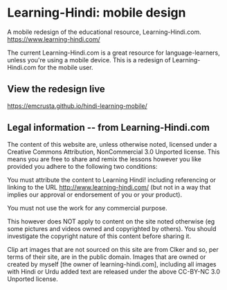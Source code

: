 # Learning-Hindi: mobile design
A mobile redesign of the educational resource, Learning-Hindi.com. https://www.learning-hindi.com/

The current Learning-Hindi.com is a great resource for language-learners, unless you're using a mobile device. This is a redesign of Learning-Hindi.com for the mobile user.

## View the redesign live
https://emcrusta.github.io/hindi-learning-mobile/

## Legal information -- from Learning-Hindi.com
The content of this website are, unless otherwise noted, licensed under a Creative Commons Attribution, NonCommercial 3.0 Unported license. This means you are free to share and remix the lessons however you like provided you adhere to the following two conditions:

You must attribute the content to Learning Hindi! including referencing or linking to the URL http://www.learning-hindi.com/ (but not in a way that implies our approval or endorsement of you or your product).

You must not use the work for any commercial purpose.

This however does NOT apply to content on the site noted otherwise (eg some pictures and videos owned and copyrighted by others). You should investigate the copyright nature of this content before sharing it.

Clip art images that are not sourced on this site are from Clker and so, per terms of their site, are in the public domain. Images that are owned or created by myself [the owner of learning-hindi.com], including all images with Hindi or Urdu added text are released under the above CC-BY-NC 3.0 Unported license.
